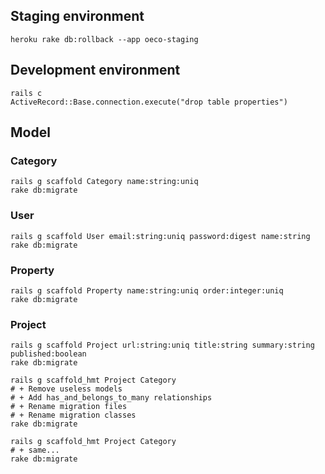 
Staging environment
-------------------

    heroku rake db:rollback --app oeco-staging


Development environment
-----------------------

    rails c
    ActiveRecord::Base.connection.execute("drop table properties")


Model
-----

### Category

    rails g scaffold Category name:string:uniq
    rake db:migrate

### User

    rails g scaffold User email:string:uniq password:digest name:string
    rake db:migrate

### Property

    rails g scaffold Property name:string:uniq order:integer:uniq
    rake db:migrate

### Project

    rails g scaffold Project url:string:uniq title:string summary:string published:boolean
    rake db:migrate

    rails g scaffold_hmt Project Category
    # + Remove useless models
    # + Add has_and_belongs_to_many relationships
    # + Rename migration files
    # + Rename migration classes
    rake db:migrate

    rails g scaffold_hmt Project Category
    # + same...
    rake db:migrate
